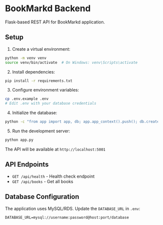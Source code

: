 # BookMarkd Backend

Flask-based REST API for BookMarkd application.

## Setup

1. Create a virtual environment:
```bash
python -m venv venv
source venv/bin/activate  # On Windows: venv\Scripts\activate
```

2. Install dependencies:
```bash
pip install -r requirements.txt
```

3. Configure environment variables:
```bash
cp .env.example .env
# Edit .env with your database credentials
```

4. Initialize the database:
```bash
python -c "from app import app, db; app.app_context().push(); db.create_all()"
```

5. Run the development server:
```bash
python app.py
```

The API will be available at `http://localhost:5001`

## API Endpoints

- `GET /api/health` - Health check endpoint
- `GET /api/books` - Get all books

## Database Configuration

The application uses MySQL/RDS. Update the `DATABASE_URL` in `.env`:
```
DATABASE_URL=mysql://username:password@host:port/database
```
